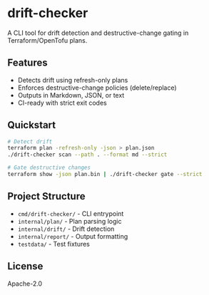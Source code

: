 # drift-checker

A CLI tool for drift detection and destructive-change gating in Terraform/OpenTofu plans.

## Features
- Detects drift using refresh-only plans
- Enforces destructive-change policies (delete/replace)
- Outputs in Markdown, JSON, or text
- CI-ready with strict exit codes

## Quickstart

```bash
# Detect drift
terraform plan -refresh-only -json > plan.json
./drift-checker scan --path . --format md --strict

# Gate destructive changes
terraform show -json plan.bin | ./drift-checker gate --strict
```

## Project Structure
- `cmd/drift-checker/` - CLI entrypoint
- `internal/plan/` - Plan parsing logic
- `internal/drift/` - Drift detection
- `internal/report/` - Output formatting
- `testdata/` - Test fixtures

## License
Apache-2.0
